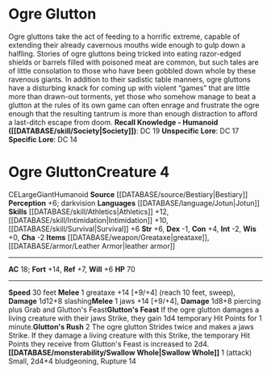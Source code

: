 ﻿---
ac: '18'
alignment: CE
charisma: '-2'
constitution: '+4'
creature_ability:
- Glutton's Feast
- Glutton's Rush
- Swallow Whole
creature_family: '[[DATABASE/monsterfamily/Ogre|Ogre]]'
dexterity: '-1'
fortitude: '+14'
hp: '70'
id: '318'
intelligence: '-2'
land_speed: '30'
language:
- '[[DATABASE/language/Jotun|Jotun]]'
level: '4'
max_speed: '30'
name: Ogre Glutton
perception: '+6'
rarity: Common
reflex: '+7'
sense:
- darkvision
size: Large
skill:
- '[[DATABASE/skill/Athletics|Athletics]] +12'
- '[[DATABASE/skill/Intimidation|Intimidation]] +10'
- '[[DATABASE/skill/Survival|Survival]] +6'
source: '[[DATABASE/source/Bestiary|Bestiary]]'
speed:
- 30 feet
strength: '+6'
strength_req: '6'
strongest_save:
- Fortitude
trait:
- '[[DATABASE/trait/Giant|Giant]]'
- '[[DATABASE/trait/Humanoid|Humanoid]]'
type: Creature
vision: Darkvision
weakest_save:
- Will
will: '+6'
wisdom: '+0'

---
# Ogre Glutton

Ogre gluttons take the act of feeding to a horrific extreme, capable of extending their already cavernous mouths wide enough to gulp down a halfling. Stories of ogre gluttons being tricked into eating razor-edged shields or barrels filled with poisoned meat are common, but such tales are of little consolation to those who have been gobbled down whole by these ravenous giants. In addition to their sadistic table manners, ogre gluttons have a disturbing knack for coming up with violent “games” that are little more than drawn-out torments, yet those who somehow manage to beat a glutton at the rules of its own game can often enrage and frustrate the ogre enough that the resulting tantrum is more than enough distraction to afford a last-ditch escape from doom.
**Recall Knowledge - Humanoid ([[DATABASE/skill/Society|Society]])**: DC 19
**Unspecific Lore**: DC 17
**Specific Lore**: DC 14

# Ogre Glutton<span class="item-type">Creature 4</span>

<span class="trait-alignment item-trait">CE</span><span class="trait-size item-trait">Large</span><span class="item-trait">Giant</span><span class="item-trait">Humanoid</span>
**Source** [[DATABASE/source/Bestiary|Bestiary]]
**Perception** +6; darkvision
**Languages** [[DATABASE/language/Jotun|Jotun]]
**Skills** [[DATABASE/skill/Athletics|Athletics]] +12, [[DATABASE/skill/Intimidation|Intimidation]] +10, [[DATABASE/skill/Survival|Survival]] +6
**Str** +6, **Dex** -1, **Con** +4, **Int** -2, **Wis** +0, **Cha** -2
**Items** [[DATABASE/weapon/Greataxe|greataxe]], [[DATABASE/armor/Leather Armor|leather armor]]

---
**AC** 18; **Fort** +14, **Ref** +7, **Will** +6
**HP** 70

---
**Speed** 30 feet
<span class="in-box-ability">**Melee** <span class="action-icon">1</span> greataxe +14 [+9/+4] (reach 10 feet, sweep), **Damage** 1d12+8 slashing</span><span class="in-box-ability">**Melee** <span class="action-icon">1</span> jaws +14 [+9/+4], **Damage** 1d8+8 piercing plus Grab and Glutton's Feast</span><span class="in-box-ability">**Glutton's Feast** If the ogre glutton damages a living creature with their jaws Strike, they gain 1d4 temporary Hit Points for 1 minute.</span><span class="in-box-ability">**Glutton's Rush** <span class="action-icon">2</span> The ogre glutton Strides twice and makes a jaws Strike. If they damage a living creature with this Strike, the temporary Hit Points they receive from Glutton's Feast is increased to 2d4.</span><span class="in-box-ability">**[[DATABASE/monsterability/Swallow Whole|Swallow Whole]]** <span class="action-icon">1</span> (attack) Small, 2d4+4 bludgeoning, Rupture 14</span>